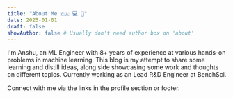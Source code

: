 ```yaml
---
title: "About Me 🇨🇦 💻 🌇"
date: 2025-01-01
draft: false
showAuthor: false # Usually don't need author box on 'about'
---
```


I'm Anshu, an ML Engineer with 8+ years of experience at various hands-on problems in machine learning. This blog is my attempt to share some learning and distill ideas, along side showcasing some work and thoughts on different topics. Currently working as an Lead R&D Engineer at BenchSci.

Connect with me via the links in the profile section or footer.